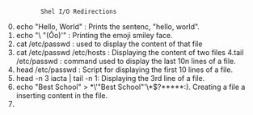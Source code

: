              Shel I/O Redirections
0. echo "Hello, World" : Prints the sentenc, "hello, world".
1. echo "\ "(Ôo)'" : Printing the emoji smiley face.
2. cat /etc/passwd : used to display the content of that file
3. cat /etc/passwd  /etc/hosts  : Displaying the content of two files
4.tail /etc/passwd : command used to display the last 10n lines of a file. 
5. head /etc/passwd : Script for displaying the first 10 lines of a file.
6. head -n 3 iacta | tail -n 1: Displaying the 3rd line of a file.
7. echo "Best School" > \*\\'"Best School"\'\\*$\?\*\*\*\*\*:). Creating a file a inserting content in the file.
8.
